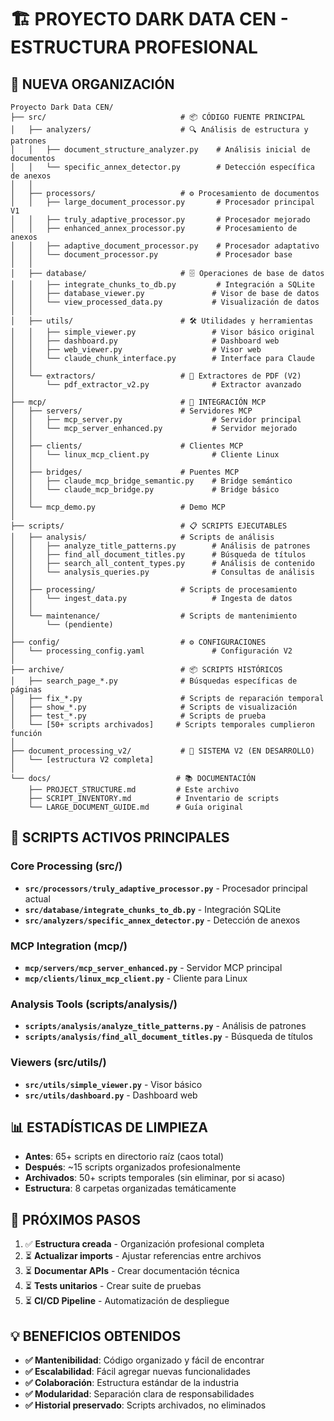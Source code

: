 # 🏗️ PROYECTO DARK DATA CEN - ESTRUCTURA PROFESIONAL

## 📁 NUEVA ORGANIZACIÓN

```
Proyecto Dark Data CEN/
├── src/                              # 📦 CÓDIGO FUENTE PRINCIPAL
│   ├── analyzers/                    # 🔍 Análisis de estructura y patrones
│   │   ├── document_structure_analyzer.py    # Análisis inicial de documentos
│   │   └── specific_annex_detector.py        # Detección específica de anexos
│   │
│   ├── processors/                   # ⚙️ Procesamiento de documentos
│   │   ├── large_document_processor.py       # Procesador principal V1
│   │   ├── truly_adaptive_processor.py       # Procesador mejorado
│   │   ├── enhanced_annex_processor.py       # Procesamiento de anexos
│   │   ├── adaptive_document_processor.py    # Procesador adaptativo
│   │   └── document_processor.py             # Procesador base
│   │
│   ├── database/                     # 🗄️ Operaciones de base de datos
│   │   ├── integrate_chunks_to_db.py         # Integración a SQLite
│   │   ├── database_viewer.py               # Visor de base de datos
│   │   └── view_processed_data.py           # Visualización de datos
│   │
│   ├── utils/                        # 🛠️ Utilidades y herramientas
│   │   ├── simple_viewer.py                 # Visor básico original
│   │   ├── dashboard.py                     # Dashboard web
│   │   ├── web_viewer.py                    # Visor web
│   │   └── claude_chunk_interface.py        # Interface para Claude
│   │
│   └── extractors/                   # 📄 Extractores de PDF (V2)
│       └── pdf_extractor_v2.py              # Extractor avanzado
│
├── mcp/                              # 🔌 INTEGRACIÓN MCP
│   ├── servers/                      # Servidores MCP
│   │   ├── mcp_server.py                    # Servidor principal
│   │   └── mcp_server_enhanced.py           # Servidor mejorado
│   │
│   ├── clients/                      # Clientes MCP
│   │   └── linux_mcp_client.py              # Cliente Linux
│   │
│   ├── bridges/                      # Puentes MCP
│   │   ├── claude_mcp_bridge_semantic.py    # Bridge semántico
│   │   └── claude_mcp_bridge.py             # Bridge básico
│   │
│   └── mcp_demo.py                   # Demo MCP
│
├── scripts/                          # 📋 SCRIPTS EJECUTABLES
│   ├── analysis/                     # Scripts de análisis
│   │   ├── analyze_title_patterns.py        # Análisis de patrones
│   │   ├── find_all_document_titles.py      # Búsqueda de títulos
│   │   ├── search_all_content_types.py      # Análisis de contenido
│   │   └── analysis_queries.py              # Consultas de análisis
│   │
│   ├── processing/                   # Scripts de procesamiento
│   │   └── ingest_data.py                   # Ingesta de datos
│   │
│   └── maintenance/                  # Scripts de mantenimiento
│       └── (pendiente)
│
├── config/                           # ⚙️ CONFIGURACIONES
│   └── processing_config.yaml               # Configuración V2
│
├── archive/                          # 📦 SCRIPTS HISTÓRICOS
│   ├── search_page_*.py              # Búsquedas específicas de páginas
│   ├── fix_*.py                      # Scripts de reparación temporal
│   ├── show_*.py                     # Scripts de visualización
│   ├── test_*.py                     # Scripts de prueba
│   └── [50+ scripts archivados]     # Scripts temporales cumplieron función
│
├── document_processing_v2/           # 🚀 SISTEMA V2 (EN DESARROLLO)
│   └── [estructura V2 completa]
│
└── docs/                            # 📚 DOCUMENTACIÓN
    ├── PROJECT_STRUCTURE.md         # Este archivo
    ├── SCRIPT_INVENTORY.md          # Inventario de scripts
    └── LARGE_DOCUMENT_GUIDE.md      # Guía original
```

## 🎯 SCRIPTS ACTIVOS PRINCIPALES

### Core Processing (src/)
- **`src/processors/truly_adaptive_processor.py`** - Procesador principal actual
- **`src/database/integrate_chunks_to_db.py`** - Integración SQLite
- **`src/analyzers/specific_annex_detector.py`** - Detección de anexos

### MCP Integration (mcp/)
- **`mcp/servers/mcp_server_enhanced.py`** - Servidor MCP principal
- **`mcp/clients/linux_mcp_client.py`** - Cliente para Linux

### Analysis Tools (scripts/analysis/)
- **`scripts/analysis/analyze_title_patterns.py`** - Análisis de patrones
- **`scripts/analysis/find_all_document_titles.py`** - Búsqueda de títulos

### Viewers (src/utils/)
- **`src/utils/simple_viewer.py`** - Visor básico
- **`src/utils/dashboard.py`** - Dashboard web

## 📊 ESTADÍSTICAS DE LIMPIEZA

- **Antes**: 65+ scripts en directorio raíz (caos total)
- **Después**: ~15 scripts organizados profesionalmente
- **Archivados**: 50+ scripts temporales (sin eliminar, por si acaso)
- **Estructura**: 8 carpetas organizadas temáticamente

## 🚀 PRÓXIMOS PASOS

1. ✅ **Estructura creada** - Organización profesional completa
2. ⏳ **Actualizar imports** - Ajustar referencias entre archivos
3. ⏳ **Documentar APIs** - Crear documentación técnica
4. ⏳ **Tests unitarios** - Crear suite de pruebas
5. ⏳ **CI/CD Pipeline** - Automatización de despliegue

## 💡 BENEFICIOS OBTENIDOS

- **✅ Mantenibilidad**: Código organizado y fácil de encontrar
- **✅ Escalabilidad**: Fácil agregar nuevas funcionalidades
- **✅ Colaboración**: Estructura estándar de la industria
- **✅ Modularidad**: Separación clara de responsabilidades
- **✅ Historial preservado**: Scripts archivados, no eliminados